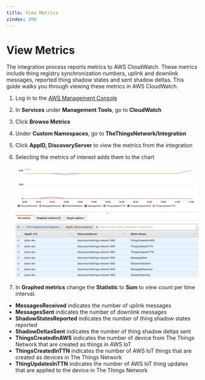 ```yaml
---
title: View Metrics
zindex: 300
---
```


# View Metrics

The integration process reports metrics to AWS CloudWatch. These metrics include thing registry synchronization numbers, uplink and downlink messages, reported thing shadow states and sent shadow deltas. This guide walks you through viewing these metrics in AWS CloudWatch.

1. Log in to the [AWS Management Console](http://console.aws.amazon.com)
2. In **Services** under **Management Tools**, go to **CloudWatch**
3. Click **Browse Metrics**
4. Under **Custom Namespaces**, go to **TheThingsNetwork/Integration**
5. Click **AppID, DiscoveryServer** to view the metrics from the integration
6. Selecting the metrics of interest adds them to the chart

   ![metrics](metrics.png)

7. In **Graphed metrics** change the **Statistic** to **Sum** to view count per time interval.

* **MessagesReceived** indicates the number of uplink messages
* **MessagesSent** indicates the number of downlink messages
* **ShadowStatesReported** indicates the number of thing shadow states reported
* **ShadowDeltasSent** indicates the number of thing shadow deltas sent
* **ThingsCreatedInAWS** indicates the number of device from The Things Network that are created as things in AWS IoT
* **ThingsCreatedInTTN** indicates the number of AWS IoT things that are created as devices in The Things Network
* **ThingUpdatesInTTN** indicates the number of AWS IoT thing updates that are applied to the device in The Things Network
